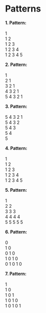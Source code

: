 # Patterns

**1. Pattern:**</br></br>
1</br>
1 2</br>
1 2 3</br>
1 2 3 4</br>
1 2 3 4 5</br>

**2. Pattern:**</br></br>
        1</br>
      2 1</br>
    3 2 1</br>
  4 3 2 1</br>
5 4 3 2 1</br>

**3. Pattern:**</br></br>
5 4 3 2 1</br>
5 4 3 2</br>
5 4 3</br>
5 4</br>
5</br>

**4. Pattern:**</br></br>
        1</br>
      1 2</br>
    1 2 3</br>
  1 2 3 4</br>
1 2 3 4 5</br>

**5. Pattern:**</br></br>
        1</br>
      2 2</br>
    3 3 3</br>
  4 4 4 4</br>
5 5 5 5 5</br>

**6. Pattern:**</br></br>
0</br>
1 0</br>
0 1 0</br>
1 0 1 0</br>
0 1 0 1 0</br>

**7. Pattern:**</br></br>
        1</br>
      1 0</br>
    1 0 1</br>
  1 0 1 0</br>
1 0 1 0 1</br>
